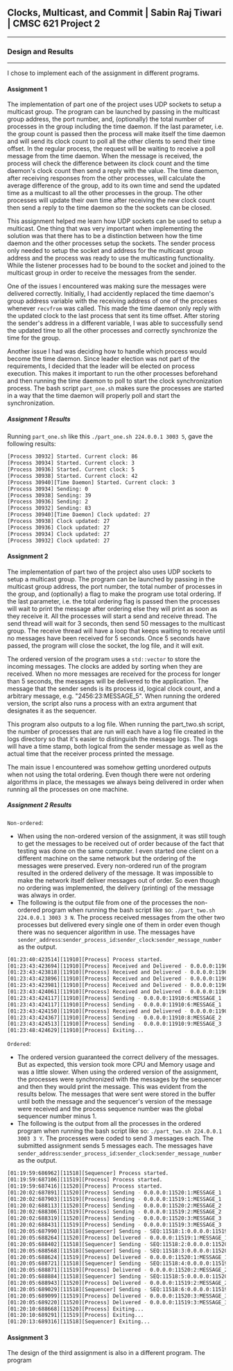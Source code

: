 ## Clocks, Multicast, and Commit | Sabin Raj Tiwari | CMSC 621 Project 2

***
### Design and Results
***

I chose to implement each of the assignment in different programs.

#### Assignment 1

The implementation of part one of the project uses UDP sockets to setup a multicast group. The program can be launched by passing in the multicast group address, the port number, and, (optionally) the total number of processes in the group including the time daemon. If the last parameter, i.e. the group count is passed then the process will make itself the time daemon and will send its clock count to poll all the other clients to send their time offset. In the regular process, the request will be waiting to receive a poll message from the time daemon. When the message is received, the process will check the difference between its clock count and the time daemon's clock count then send a reply with the value. The time daemon, after receiving responses from the other processes, will calculate the average difference of the group, add to its own time and send the updated time as a multicast to all the other processes in the group. The other processes will update their own time after receiving the new clock count then send a reply to the time daemon so the the sockets can be closed.

This assignment helped me learn how UDP sockets can be used to setup a multicast. One thing that was very important when implementing the solution was that there has to be a distinction between how the time daemon and the other processes setup the sockets. The sender process only needed to setup the socket and address for the multicast group address and the process was ready to use the multicasting functionality. While the listener processes had to be bound to the socket and joined to the multicast group in order to receive the messages from the sender.

One of the issues I encountered was making sure the messages were delivered correctly. Initially, I had accidently replaced the time daemon's group address variable with the receiving address of one of the proceses whenever `recvfrom` was called. This made the time daemon only reply with the updated clock to the last process that sent its time offset. After storing the sender's address in a different variable, I was able to successfully send the updated time to all the other processes and correctly synchronize the time for the group.

Another issue I had was deciding how to handle which process would become the time daemon. Since leader election was not part of the requirements, I decided that the leader will be elected on process execution. This makes it important to run the other processes beforehand and then running the time daemon to poll to start the clock synchronization process. The bash script `part_one.sh` makes sure the processes are started in a way that the time daemon will properly poll and start the synchronization.

##### Assignment 1 Results
Running `part_one.sh` like this `./part_one.sh 224.0.0.1 3003 5`, gave the following results:
```bash
[Process 30932] Started. Current clock: 86
[Process 30934] Started. Current clock: 3
[Process 30936] Started. Current clock: 5
[Process 30938] Started. Current clock: 42
[Process 30940][Time Daemon] Started. Current clock: 3
[Process 30934] Sending: 0
[Process 30938] Sending: 39
[Process 30936] Sending: 2
[Process 30932] Sending: 83
[Process 30940][Time Daemon] Clock updated: 27
[Process 30938] Clock updated: 27
[Process 30936] Clock updated: 27
[Process 30934] Clock updated: 27
[Process 30932] Clock updated: 27
```

#### Assignment 2

The implementation of part two of the project also uses UDP sockets to setup a multicast group. The program can be launched by passing in the multicast group address, the port number, the total number of processes in the group, and (optionally) a flag to make the program use total ordering. If the last parameter, i.e. the total ordering flag is passed then the processes will wait to print the message after ordering else they will print as soon as they receive it. All the processes will start a send and receive thread. The send thread will wait for 3 seconds, then send 50 messages to the multicast group. The receive thread will have a loop that keeps waiting to receive until no messages have been received for 5 seconds. Once 5 seconds have passed, the program will close the socket, the log file, and it will exit.

The ordered version of the program uses a `std::vector` to store the incoming messages. The clocks are added by sorting when they are received. When no more messages are received for the process for longer than 5 seconds, the messages will be delivered to the application. The message that the sender sends is its process id, logical clock count, and a arbitrary message, e.g. "2456:23:MESSAGE_5". When running the ordered version, the script also runs a process with an extra argument that designates it as the sequencer.

This program also outputs to a log file. When running the part_two.sh script, the number of processes that are run will each have a log file created in the logs directory so that it's easier to distinguish the message logs. The logs will have a time stamp, both logical from the sender message as well as the actual time that the receiver process printed the message.

The main issue I encountered was somehow getting unordered outputs when not using the total ordering. Even though there were not ordering algorithms in place, the messages we always being delivered in order when running all the processes on one machine.

##### Assignment 2 Results
`Non-ordered`:
* When using the non-ordered version of the assignment, it was still tough to get the messages to be received out of order because of the fact that testing was done on the same computer. I even started one client on a different machine on the same network but the ordering of the messages were preserved. Every non-ordered run of the program resulted in the ordered delivery of the message. It was impossible to make the network itself deliver messages out of order. So even though no ordering was implemented, the delivery (printing) of the message was always in order.
* The following is the output file from one of the processes the non-ordered program when running the bash script like so: `./part_two.sh 224.0.0.1 3003 3 N`. The process received messages from the other two processes but delivered every single one of them in order even though there was no sequencer algorithm in use. The messages have `sender_address`:`sender_process_id`:`sender_clock`:`sender_message_number` as the output.
```bash
[01:23:40:423514][11910][Process] Process started.
[01:23:43:423694][11910][Process] Received and Delivered - 0.0.0.0:11908:1:MESSAGE_1
[01:23:43:423818][11910][Process] Received and Delivered - 0.0.0.0:11909:1:MESSAGE_1
[01:23:43:423896][11910][Process] Received and Delivered - 0.0.0.0:11908:2:MESSAGE_2
[01:23:43:423981][11910][Process] Received and Delivered - 0.0.0.0:11909:2:MESSAGE_2
[01:23:43:424061][11910][Process] Received and Delivered - 0.0.0.0:11908:4:MESSAGE_3
[01:23:43:424117][11910][Process] Sending - 0.0.0.0:11910:6:MESSAGE_1
[01:23:43:424117][11910][Process] Sending - 0.0.0.0:11910:6:MESSAGE_1
[01:23:43:424150][11910][Process] Received and Delivered - 0.0.0.0:11909:3:MESSAGE_3
[01:23:43:424367][11910][Process] Sending - 0.0.0.0:11910:8:MESSAGE_2
[01:23:43:424513][11910][Process] Sending - 0.0.0.0:11910:9:MESSAGE_3
[01:23:48:424629][11910][Process] Exiting...

```

`Ordered`:
* The ordered version guaranteed the correct delivery of the messages. But as expected, this version took more CPU and Memory usage and was a little slower. When using the ordered version of the assignment, the processes were synchronized with the messages by the sequencer and then they would print the message. This was evident from the results below. The messages that were sent were stored in the buffer until both the message and the sequencer's version of the message were received and the process sequence number was the global sequencer number minus 1. 
* The following is the output from all the processes in the ordered program when running the bash script like so: `./part_two.sh 224.0.0.1 3003 3 Y`. The processes were coded to send 3 messages each. The submitted assignment sends 5 messages each. The messages have `sender_address`:`sender_process_id`:`sender_clock`:`sender_message_number` as the output.
```bash
[01:19:59:686962][11518][Sequencer] Process started.
[01:19:59:687106][11519][Process] Process started.
[01:19:59:687416][11520][Process] Process started.
[01:20:02:687891][11520][Process] Sending - 0.0.0.0:11520:1:MESSAGE_1
[01:20:02:687903][11519][Process] Sending - 0.0.0.0:11519:1:MESSAGE_1
[01:20:02:688113][11520][Process] Sending - 0.0.0.0:11520:2:MESSAGE_2
[01:20:02:688306][11519][Process] Sending - 0.0.0.0:11519:2:MESSAGE_2
[01:20:02:688319][11520][Process] Sending - 0.0.0.0:11520:3:MESSAGE_3
[01:20:02:688431][11519][Process] Sending - 0.0.0.0:11519:3:MESSAGE_3
[01:20:05:687990][11518][Sequencer] Sending - SEQ:11518:1:0.0.0.0:11519:1:MESSAGE_1
[01:20:05:688264][11520][Process] Delivered - 0.0.0.0:11519:1:MESSAGE_1
[01:20:05:688402][11518][Sequencer] Sending - SEQ:11518:2:0.0.0.0:11520:1:MESSAGE_1
[01:20:05:688568][11518][Sequencer] Sending - SEQ:11518:3:0.0.0.0:11520:2:MESSAGE_2
[01:20:05:688624][11519][Process] Delivered - 0.0.0.0:11520:1:MESSAGE_1
[01:20:05:688721][11518][Sequencer] Sending - SEQ:11518:4:0.0.0.0:11519:2:MESSAGE_2
[01:20:05:688871][11519][Process] Delivered - 0.0.0.0:11520:2:MESSAGE_2
[01:20:05:688884][11518][Sequencer] Sending - SEQ:11518:5:0.0.0.0:11520:3:MESSAGE_3
[01:20:05:688943][11520][Process] Delivered - 0.0.0.0:11519:2:MESSAGE_2
[01:20:05:689029][11518][Sequencer] Sending - SEQ:11518:6:0.0.0.0:11519:3:MESSAGE_3
[01:20:05:689099][11519][Process] Delivered - 0.0.0.0:11520:3:MESSAGE_3
[01:20:05:689220][11520][Process] Delivered - 0.0.0.0:11519:3:MESSAGE_3
[01:20:10:688668][11520][Process] Exiting...
[01:20:10:689291][11519][Process] Exiting...
[01:20:13:689316][11518][Sequencer] Exiting...
```

#### Assignment 3
The design of the third assignment is also in a different program. The program